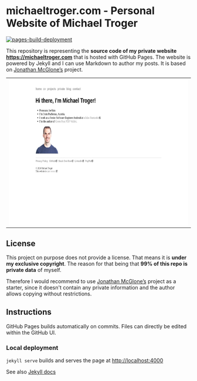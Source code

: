 # michaeltroger.com - Personal Website of Michael Troger
[![pages-build-deployment](https://github.com/michaeltroger/michaeltroger.com/actions/workflows/pages/pages-build-deployment/badge.svg)](https://github.com/michaeltroger/michaeltroger.com/actions/workflows/pages/pages-build-deployment)

This repository is representing the **source code of my private website https://michaeltroger.com** that is hosted with GitHub Pages.
The website is powered by Jekyll and I can use Markdown to author my posts. It is based on [Jonathan McGlone’s](https://github.com/hankquinlan/hankquinlan.github.io/) project.

<table>
<tr>
<td>
<img src="screenshots/desktopPage.jpeg" height="400">
</td>
</tr>
</table>

## License
This project on purpose does not provide a license. That means it is **under my exclusive copyright**.
The reason for that being that **99% of this repo is private data** of myself.

Therefore I would recommend to use [Jonathan McGlone’s](https://github.com/hankquinlan/hankquinlan.github.io/) project as a starter, since it doesn't contain any private information and the author allows copying without restrictions.

## Instructions
GitHub Pages builds automatically on commits. Files can directly be edited within the GitHub UI.

### Local deployment
`jekyll serve` builds and serves the page at [http://localhost:4000](http://localhost:4000)

See also [Jekyll docs](https://jekyllrb.com/docs/usage/)
